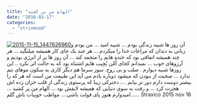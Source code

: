```yaml
---
title: "الهام من پر کشید"
date: "2016-03-17"
categories: 
  - "strixmood"
---
```


[![2015-11-15_1447626960](http://localhost/wp-content/uploads/2016/03/2015-11-15_1447626960-300x300.jpg)](http://localhost/wp-content/uploads/2016/03/2015-11-15_1447626960.jpg)آن روز ها شبیه زندگی بودم ... شبیه امید ... من بودم و زبانی به دندان که مراعات خدا را میکردم ... هر چند یک جای کار همیشه میلنگید ... هر چند همیشه اتفاقی بود که خنده هایم را منجمد کند ... آن روز ها پر از انرژی بودیم و آرزوهای خوب ... نمیدانم کجای ﺃَﻣَّﻦ ﯾُﺠِﯿﺐ هایم اشتباه بود که به حالت اثر نکرد .. این روزها شبیه دیوارم . صلب و بی روح. سوز سرما هم دیگر کاری به سکون موهای تنم ندارد ... صحبت از نبودن که میشود دوباره یادم می آید این طبیعت من است که هر که را بیشتر دوست دارم دور تر بیابم .... دخترکی زیبا که پرستوی زندگی از قلب خزان زده اش هجرت کرد ... و رفت به سوی دنیایی که همیشه لایقش بود ... الهام من پر کشید ... امیدوارم هنوز پای قولت باشی.... مواظب خوبیات باش گلم...... Straxico 2015 nov 16
